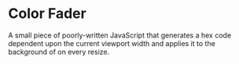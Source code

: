 # Color Fader

A small piece of poorly-written JavaScript that generates a hex code dependent upon the current viewport width and applies it to the background of <body> on every resize.